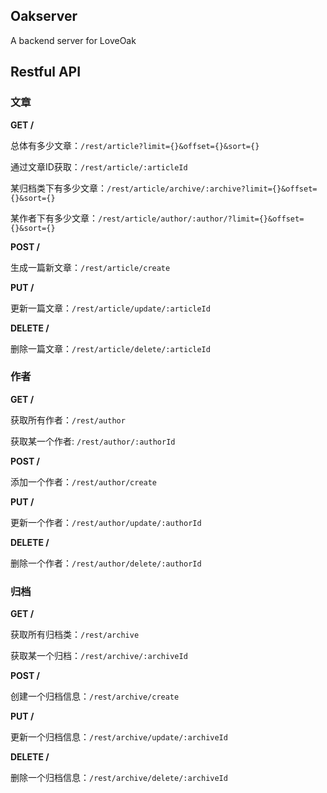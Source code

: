 ## Oakserver

A backend server for LoveOak


## Restful API

### 文章

**GET /**

总体有多少文章：`/rest/article?limit={}&offset={}&sort={}`

通过文章ID获取：`/rest/article/:articleId`

某归档类下有多少文章：`/rest/article/archive/:archive?limit={}&offset={}&sort={}`

某作者下有多少文章：`/rest/article/author/:author/?limit={}&offset={}&sort={}`

**POST /**

生成一篇新文章：`/rest/article/create`

**PUT /**

更新一篇文章：`/rest/article/update/:articleId`


**DELETE /**

删除一篇文章：`/rest/article/delete/:articleId`



### 作者

**GET /**

获取所有作者：`/rest/author`

获取某一个作者: `/rest/author/:authorId`

**POST /**

添加一个作者：`/rest/author/create`

**PUT /**

更新一个作者：`/rest/author/update/:authorId`

**DELETE /**

删除一个作者：`/rest/author/delete/:authorId`

### 归档

**GET /**

获取所有归档类：`/rest/archive`

获取某一个归档：`/rest/archive/:archiveId`

**POST /**

创建一个归档信息：`/rest/archive/create`

**PUT /**

更新一个归档信息：`/rest/archive/update/:archiveId`

**DELETE /**

删除一个归档信息：`/rest/archive/delete/:archiveId`
